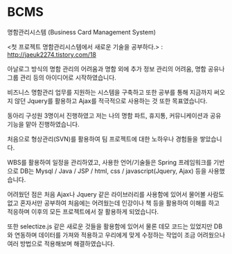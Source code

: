 # BCMS
명함관리시스템 (Business Card Management System)  

<첫 프로젝트 명함관리시스템에서 새로운 기술을 공부하다.> : http://jaeuk2274.tistory.com/18 

아날로그 방식의 명함 관리의 어려움과 명함 외에 추가 정보 관리의 어려움, 명함 공유나 그룹 관리 등의 아이디어로 시작하였습니다. 

비즈니스 명함관리 업무를 지원하는 시스템을 구축하고 또한 공부를 통해 지금까지 써오지 않던 Jquery를 활용하고 Ajax를 적극적으로 사용하는 것 또한 목표였습니다.

동아리 구성원 3명이서 진행하였고 저는 나의 명함 파트, 휴지통, 커뮤니케이션과 공유기능을 맡아 진행하였습니다.

처음으로 형상관리(SVN)를 활용하여 팀 프로젝트에 대한 노하우나 경험들을 쌓았습니다.

WBS를 활용하여 일정을 관리하였고, 사용한 언어/기술들은 Spring 프레임워크를 기반으로 DB는 Mysql / Java / JSP / html, css / javascript(Jquery, Ajax) 등을 사용했습니다.

어려웠던 점은 처음 Ajax나 Jquery 같은 라이브러리를 사용함에 있어서 물어볼 사람도 없고 혼자서만 공부하여 처음에는 어려웠는데 인강이나 책 등을 활용하여 이해를 하고 적응하며 이후의 모든 프로젝트에서 잘 활용하게 되었습니다.

또한 selectize.js 같은 새로운 것들을 활용함에 있어서 물론 데모 코드는 있었지만 DB와 연동하며 데이터를 가져와 적용하고 우리에게 맞게 수정하는 작업이 조금 어려웠으나 여러 방법으로 적용해보며 해결하였습니다.
